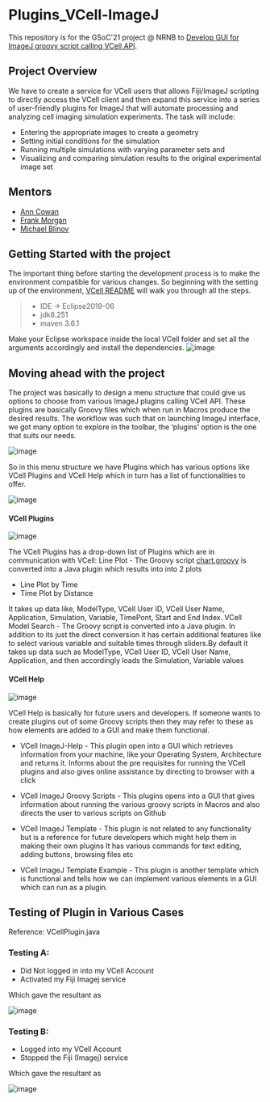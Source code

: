 # Plugins_VCell-ImageJ

This repository is for the GSoC'21 project @ NRNB to [Develop GUI for ImageJ groovy script calling VCell API](https://github.com/nrnb/GoogleSummerOfCode/issues/148).

## Project Overview

We have to create a service for VCell users that allows Fiji/ImageJ scripting to directly access the VCell client and then expand this service into a series of user-friendly plugins for ImageJ that will automate processing and analyzing cell imaging simulation experiments. The task will include:
- Entering the appropriate images to create a geometry
- Setting initial conditions for the simulation
- Running multiple simulations with varying parameter sets and
- Visualizing and comparing simulation results to the original experimental image set

## Mentors 

- [Ann Cowan](https://github.com/ACowan0105)
- [Frank Morgan](https://github.com/vcfrmgit)
- [Michael Blinov](https://github.com/vcellmike)

## Getting Started with the project

The important thing before starting the development process is to make the environment compatible for various changes. So beginning with the setting up of the environment, [VCell README](https://github.com/nikitamahoviya/vcell/tree/master#readme) will walk you through all the steps. 
> - IDE -> Eclipse2019-06
> - jdk8.251
> - maven 3.6.1

Make your Eclipse workspace inside the local VCell folder and set all the arguments accordingly and install the dependencies.
![image](https://user-images.githubusercontent.com/43717626/128692639-341d1977-8a4a-493e-a53f-ad2e489aee61.png)

## Moving ahead with the project

The project was basically to design a menu structure that could give us options to choose from various ImageJ plugins calling VCell API. These plugins are basically Groovy files which when run in Macros produce the desired results. The workflow was such that on launching ImageJ interface, we got many option to explore in the toolbar, the ‘plugins’ option is the one that suits our needs.

![image](https://user-images.githubusercontent.com/43717626/129489338-322a7f77-3bbe-43b5-af18-63ea5080dbcc.png)

So in this menu structure we have Plugins which has various options like VCell Plugins and VCell Help which in turn has a list of functionalities to offer.

![image](https://user-images.githubusercontent.com/43717626/129489349-6486daf7-4753-447b-8bc3-3928ac528edd.png)

#### VCell Plugins

![image](https://user-images.githubusercontent.com/43717626/129489386-27bf3a2d-1e47-43db-8d10-5e20224856b9.png)

The VCell Plugins has a drop-down list of Plugins which are in communication with VCell:
Line Plot - The Groovy script [chart.groovy](https://github.com/virtualcell/vcell/blob/master/vcell-imagej-helper/chart.groovy) is converted into a Java plugin which results into into 2 plots
- Line Plot by Time
- Time Plot by Distance

It takes up data like, ModelType, VCell User ID, VCell User Name, Application, Simulation, Variable, TimePont, Start and End Index.
VCell Model Search - The Groovy script []() is converted into a Java plugin. In addition to its just the direct conversion it has certain additional features like to select various variable and suitable times through sliders.By default it takes up data such as  ModelType, VCell User ID, VCell User Name, Application, and then accordingly loads the Simulation, Variable values


#### VCell Help

![image](https://user-images.githubusercontent.com/43717626/129489402-ac731a0e-6f26-412e-b52a-4089009c5b85.png)

VCell Help is basically for future users and developers. If someone wants to create plugins out of some Groovy scripts then they may refer to these as how elements are added to a GUI and make them functional.

- VCell ImageJ-Help - This plugin open into a GUI which retrieves information from your machine, like your Operating System, Architecture and returns it. Informs about the pre requisites for running the VCell plugins and also gives online assistance by directing to browser with a click

- VCell ImageJ Groovy Scripts - This plugins opens into a GUI that gives information about running the various groovy scripts in Macros and also directs the user to various scripts on Github
- VCell ImageJ Template - This plugin is not related to any functionality but is a reference for future developers which might help them in making their own plugins It has various commands for text editing, adding buttons, browsing files etc
- VCell ImageJ Template Example - This plugin is another template which is functional and tells how we can implement  various elements in a GUI which can run as a plugin.

## Testing of Plugin in Various Cases

Reference: VCellPlugin.java

### Testing A:

 - Did Not logged in into my VCell Account
 - Activated my Fiji Imagej service
 
 Which gave the resultant as

![image](https://user-images.githubusercontent.com/43717626/124156564-68f8be80-dab5-11eb-97cd-150fba74c6db.png)

### Testing B:
 - Logged into my VCell Account
 - Stopped the Fiji (Imagej) service

Which gave the resultant as

![image](https://user-images.githubusercontent.com/43717626/124158009-099bae00-dab7-11eb-9784-30dda620335b.png)
